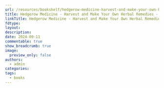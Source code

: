 ```yaml
---
url: /resources/bookshelf/hedgerow-medicine-harvest-and-make-your-own-herbal-remedies
title: Hedgerow Medicine - Harvest and Make Your Own Herbal Remedies - Julie & Matthew Burton Seal
linkTitle: Hedgerow Medicine - Harvest and Make Your Own Herbal Remedies
fdtype: 
layout: 
description: 
date: 2024-09-11
commentable: true
show_breadcrumb: true
image:
  preview_only: false
authors:
  - admin
categories: 
tags:
  - books
---
```



